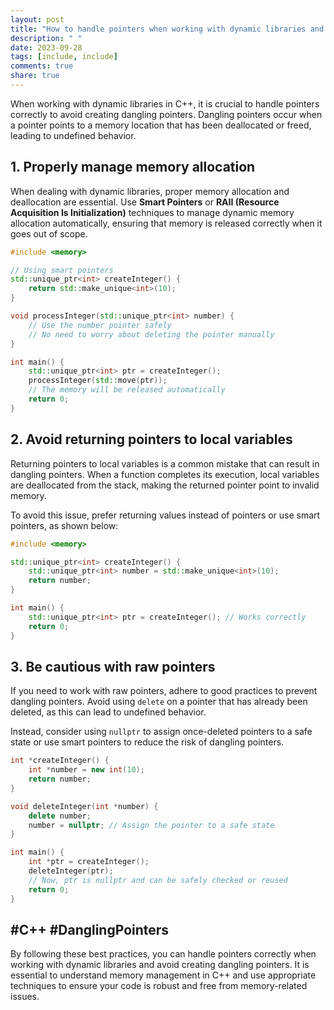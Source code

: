 ```yaml
---
layout: post
title: "How to handle pointers when working with dynamic libraries and avoid creating dangling pointers in C++"
description: " "
date: 2023-09-28
tags: [include, include]
comments: true
share: true
---
```


When working with dynamic libraries in C++, it is crucial to handle pointers correctly to avoid creating dangling pointers. Dangling pointers occur when a pointer points to a memory location that has been deallocated or freed, leading to undefined behavior.

## 1. Properly manage memory allocation

When dealing with dynamic libraries, proper memory allocation and deallocation are essential. Use **Smart Pointers** or **RAII (Resource Acquisition Is Initialization)** techniques to manage dynamic memory allocation automatically, ensuring that memory is released correctly when it goes out of scope.

```cpp
#include <memory>

// Using smart pointers
std::unique_ptr<int> createInteger() {
    return std::make_unique<int>(10);
}

void processInteger(std::unique_ptr<int> number) {
    // Use the number pointer safely
    // No need to worry about deleting the pointer manually
}

int main() {
    std::unique_ptr<int> ptr = createInteger();
    processInteger(std::move(ptr));
    // The memory will be released automatically
    return 0;
}
```

## 2. Avoid returning pointers to local variables

Returning pointers to local variables is a common mistake that can result in dangling pointers. When a function completes its execution, local variables are deallocated from the stack, making the returned pointer point to invalid memory.

To avoid this issue, prefer returning values instead of pointers or use smart pointers, as shown below:

```cpp
#include <memory>

std::unique_ptr<int> createInteger() {
    std::unique_ptr<int> number = std::make_unique<int>(10);
    return number;
}

int main() {
    std::unique_ptr<int> ptr = createInteger(); // Works correctly
    return 0;
}
```

## 3. Be cautious with raw pointers

If you need to work with raw pointers, adhere to good practices to prevent dangling pointers. Avoid using `delete` on a pointer that has already been deleted, as this can lead to undefined behavior.

Instead, consider using `nullptr` to assign once-deleted pointers to a safe state or use smart pointers to reduce the risk of dangling pointers. 

```cpp
int *createInteger() {
    int *number = new int(10);
    return number;
}

void deleteInteger(int *number) {
    delete number;
    number = nullptr; // Assign the pointer to a safe state
}

int main() {
    int *ptr = createInteger();
    deleteInteger(ptr);
    // Now, ptr is nullptr and can be safely checked or reused
    return 0;
}
```

## #C++ #DanglingPointers

By following these best practices, you can handle pointers correctly when working with dynamic libraries and avoid creating dangling pointers. It is essential to understand memory management in C++ and use appropriate techniques to ensure your code is robust and free from memory-related issues.